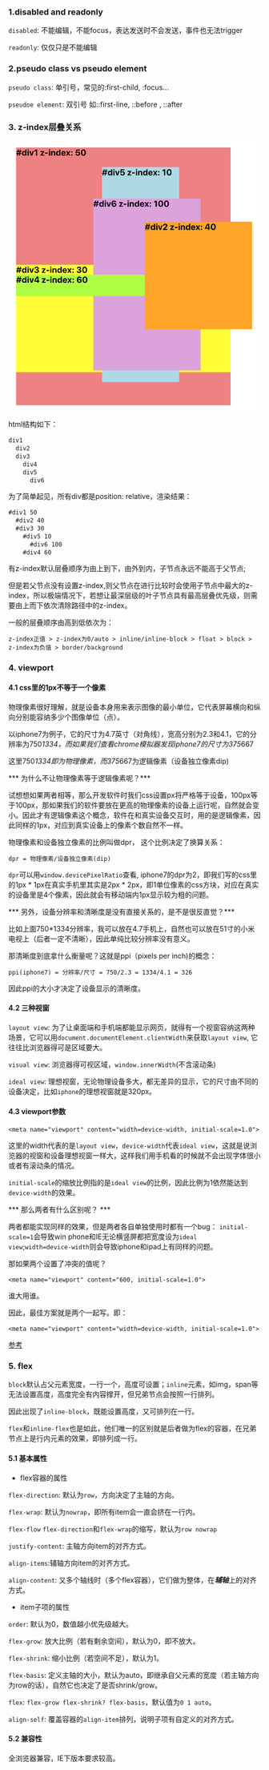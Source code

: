 ### 1.disabled and readonly

`disabled`: 不能编辑，不能focus，表达发送时不会发送，事件也无法trigger

`readonly`: 仅仅只是不能编辑

### 2.pseudo class vs pseudo element

`pseudo class`: 单引号，常见的:first-child, :focus...

`pseudoe element`: 双引号 如::first-line, ::before , ::after

### 3. z-index层叠关系

![](/images/css/6.png)

html结构如下：

```
div1
  div2 
  div3
    div4
    div5
      div6  
```

为了简单起见，所有div都是position: relative，渲染结果：

```
#div1 50
  #div2 40
  #div3 30
    #div5 10
      #div6 100
    #div4 60
```

有z-index默认层叠顺序为由上到下，由外到内，子节点永远不能高于父节点;

但是若父节点没有设置z-index,则父节点在进行比较时会使用子节点中最大的z-index，所以极端情况下，若想让最深层级的叶子节点具有最高层叠优先级，则需要由上而下依次清除路径中的z-index。

一般的层叠顺序由高到低依次为：

```
z-index正值 > z-index为0/auto > inline/inline-block > float > block > z-index为负值 > border/background
```
### 4. viewport

#### 4.1 css里的1px不等于一个像素

物理像素很好理解，就是设备本身用来表示图像的最小单位，它代表屏幕横向和纵向分别能容纳多少个图像单位（点）。

以iphone7为例子，它的尺寸为4.7英寸（对角线），宽高分别为2.3和4.1，它的分辨率为750*1334，而如果我们查看chrome模拟器发现iphone7的尺寸为375*667

这里750*1334即为物理像素，而375*667为逻辑像素（设备独立像素dip)

 *** 为什么不让物理像素等于逻辑像素呢？***

试想想如果两者相等，那么开发软件时我们css设置px将严格等于设备，100px等于100px，那如果我们的软件要放在更高的物理像素的设备上运行呢，自然就会变小。因此才有逻辑像素这个概念，软件在和真实设备交互时，用的是逻辑像素，因此同样的1px，对应到真实设备上的像素个数自然不一样。

物理像素和设备独立像素的比例叫做dpr， 这个比例决定了换算关系：

```
dpr = 物理像素/设备独立像素(dip)
```

`dpr`可以用`window.devicePixelRatio`查看, iphone7的dpr为2，即我们写的css里的1px * 1px在真实手机里其实是2px * 2px，即1单位像素的css方块，对应在真实的设备里是4个像素，因此就会有移动端内1px显示较为粗的问题。 

*** 另外，设备分辨率和清晰度是没有直接关系的，是不是很反直觉？***

比如上面750*1334分辨率，我可以放在4.7手机上，自然也可以放在51寸的小米电视上（后者一定不清晰），因此单纯比较分辨率没有意义。

那清晰度到底拿什么衡量呢？这就是ppi（pixels per inch)的概念：

```
ppi(iphone7) = 分辨率/尺寸 = 750/2.3 = 1334/4.1 = 326
```

因此ppi的大小才决定了设备显示的清晰度。

#### 4.2 三种视窗

`layout view`: 为了让桌面端和手机端都能显示网页，就得有一个视窗容纳这两种场景，它可以用`document.documentElement.clientWidth`来获取`layout view`, 它往往比浏览器得可是区域要大。

`visual view`: 浏览器得可视区域，`window.innerWidth`(不含滚动条)

`ideal view`: 理想视窗，无论物理设备多大，都无差异的显示，它的尺寸由不同的设备决定，比如`iphone`的理想视窗就是320px。

#### 4.3 viewport参数

```
<meta name="viewport" content="width=device-width, initial-scale=1.0">

```

这里的width代表的是`layout view`，`device-width`代表`ideal view`，这就是说浏览器的视窗和设备理想视窗一样大，这样我们用手机看的时候就不会出现字体很小或者有滚动条的情况。

`initial-scale`的缩放比例指的是`ideal view`的比例，因此比例为1依然能达到`device-width`的效果。

*** 那么两者有什么区别呢？ ***

两者都能实现同样的效果，但是两者各自单独使用时都有一个bug：
`initial-scale=1`会导致win phone和IE无论横竖屏都把宽度设为`ideal view`;`width=device-width`则会导致iphone和ipad上有同样的问题。

那如果两个设置了冲突的值呢？

```
<meta name="viewport" content="600, initial-scale=1.0">
```

谁大用谁。

因此，最佳方案就是两个一起写。即：

```
<meta name="viewport" content="width=device-width, initial-scale=1.0">
```

[参考](https://www.cnblogs.com/2050/p/3877280.html)

### 5. flex

`block`默认占父元素宽度，一行一个，高度可设置；`inline`元素，如img，span等无法设置高度，高度完全有内容撑开，但兄弟节点会按照一行排列。

因此出现了`inline-block`，既能设置高度，又可排列在一行。

`flex`和`inline-flex`也是如此，他们唯一的区别就是后者做为flex的容器，在兄弟节点上是行内元素的效果，即排列成一行。

#### 5.1 基本属性

- flex容器的属性

`flex-direction`: 默认为`row`，方向决定了主轴的方向。

`flex-wrap`: 默认为`nowrap`，即所有item会一直会挤在一行内。

`flex-flow` `flex-direction`和`flex-wrap`的缩写，默认为`row nowrap`

`justify-content`: 主轴方向item的对齐方式。

`align-items`:辅轴方向item的对齐方式。

`align-content`: 又多个轴线时（多个flex容器），它们做为整体，在***辅轴***上的对齐方式。

- item子项的属性

`order`: 默认为0，数值越小优先级越大。

`flex-grow`: 放大比例（若有剩余空间），默认为0，即不放大。

`flex-shrink`: 缩小比例（若空间不足），默认为1。

`flex-basis`: 定义主轴的大小，默认为auto，即继承自父元素的宽度（若主轴方向为row的话），自然它也决定了是否shrink/grow。

`flex`: `flex-grow flex-shrink? flex-basis`，默认值为`0 1 auto`。

`align-self`: 覆盖容器的`align-item`排列，说明子项有自定义的对齐方式。

#### 5.2 兼容性

全浏览器兼容，IE下版本要求较高。



